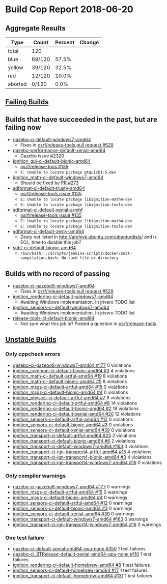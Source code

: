 # Build Cop Report 2018-06-20

## Aggregate Results
| Type | Count | Percent | Change |
|--|--|--|--|
| total | 120 | |  |
| blue | 69/120 | 57.5% |  |
| yellow | 39/120 | 32.5% |  |
| red | 12/120 | 10.0% |  |
| aborted | 0/120 | 0.0% |  |

## [Failing Builds](https://build.osrfoundation.org/view/main/view/BuildCopFail/)

## Builds that have succeeded in the past, but are failing now

* [gazebo-ci-default-windows7-amd64](https://build.osrfoundation.org/job/gazebo-ci-default-windows7-amd64)
    * Fixes in [osrf/release-tools pull request #529](https://bitbucket.org/osrf/release-tools/pull-requests/529/fix-windows-gazebo-build/diff)
* [gazebo-performance-default-xenial-amd64](https://build.osrfoundation.org/job/gazebo-performance-default-xenial-amd64)
    * Gazebo issue [#2320](https://bitbucket.org/osrf/gazebo/issues/2320/performance_transport_stress-test-times)
* [ignition_gui-ci-default-bionic-amd64](https://build.osrfoundation.org/job/ignition_gui-ci-default-bionic-amd64)
    * [osrf/release-toos #136](https://bitbucket.org/osrf/release-tools/issues/136/ignition-gui-default-bionic-needs-qtquick1)
    * `E: Unable to locate package qtquick1-5-dev`
* [ignition_math-ci-default-windows7-amd64](https://build.osrfoundation.org/job/ignition_math-ci-default-windows7-amd64)
    * Should be fixed by [PR #273](https://bitbucket.org/ignitionrobotics/ign-math/pull-requests/273)
* [sdformat-ci-default-trusty-amd64](https://build.osrfoundation.org/job/sdformat-ci-default-trusty-amd64)
    * [osrf/release-tools issue #135](https://bitbucket.org/osrf/release-tools/issues/135/sdformat-ci-jobs-on-trusty-and-xenial)
    * `E: Unable to locate package libignition-math4-dev`
    * `E: Unable to locate package libignition-tools-dev`
* [sdformat-ci-default-xenial-armhf](https://build.osrfoundation.org/job/sdformat-ci-default-xenial-armhf)
    * [osrf/release-tools issue #135](https://bitbucket.org/osrf/release-tools/issues/135/sdformat-ci-jobs-on-trusty-and-xenial)
    * `E: Unable to locate package libignition-math4-dev`
    * `E: Unable to locate package libignition-tools-dev`
* [sdformat-ci-default-zesty-amd64](https://build.osrfoundation.org/job/sdformat-ci-default-zesty-amd64)
    * Zesty not listed in http://archive.ubuntu.com/ubuntu/dists/ and is EOL, time to disable this job?
* [subt-ci-default-bionic-amd64](https://build.osrfoundation.org/job/subt-ci-default-bionic-amd64)
    * `/bin/bash: ./scripts/jenkins-scripts/docker/subt-compilation.bash: No such file or directory`

## Builds with no record of passing
* [gazebo-ci-gazebo9-windows7-amd64](https://build.osrfoundation.org/job/gazebo-ci-gazebo9-windows7-amd64)
    * Fixes in [osrf/release-tools pull request #529](https://bitbucket.org/osrf/release-tools/pull-requests/529/fix-windows-gazebo-build/diff)
* [ignition_rendering-ci-default-windows7-amd64](https://build.osrfoundation.org/job/ignition_rendering-ci-default-windows7-amd64)
    * Awaiting Windows implementation. In jrivero TODO list
* [ignition_sensors-ci-default-windows7-amd64](https://build.osrfoundation.org/job/ignition_sensors-ci-default-windows7-amd64)
    * Awaiting Windows implementation. In jrivero TODO list
* [release-tools-ci-default-bionic-amd64](https://build.osrfoundation.org/job/release-tools-ci-default-bionic-amd64)
    * Not sure what this job is? Posted a question in [osrf/release-tools](https://bitbucket.org/osrf/release-tools/issues/134/what-does-the-release-tools-ci-default)

## [Unstable Builds](https://build.osrfoundation.org/view/main/view/BuildCopFail/)

### Only cppcheck errors

* [gazebo-ci-gazebo8-windows7-amd64 #177](https://build.osrfoundation.org/job/gazebo-ci-gazebo8-windows7-amd64/177) 0 violations
* [ignition_common-ci-default-bionic-amd64 #3](https://build.osrfoundation.org/job/ignition_common-ci-default-bionic-amd64/3) 4 violations
* [ignition_math-ci-default-artful-amd64 #19](https://build.osrfoundation.org/job/ignition_math-ci-default-artful-amd64/19) 8 violations
* [ignition_math-ci-default-bionic-amd64 #5](https://build.osrfoundation.org/job/ignition_math-ci-default-bionic-amd64/5) 8 violations
* [ignition_msgs-ci-default-artful-amd64 #15](https://build.osrfoundation.org/job/ignition_msgs-ci-default-artful-amd64/15) 0 violations
* [ignition_msgs-ci-default-bionic-amd64 #4](https://build.osrfoundation.org/job/ignition_msgs-ci-default-bionic-amd64/4) 0 violations
* [ignition_physics-ci-default-artful-amd64 #7](https://build.osrfoundation.org/job/ignition_physics-ci-default-artful-amd64/7) 8 violations
* [ignition_rendering-ci-default-artful-amd64 #8](https://build.osrfoundation.org/job/ignition_rendering-ci-default-artful-amd64/8) 14 violations
* [ignition_rendering-ci-default-bionic-amd64 #2](https://build.osrfoundation.org/job/ignition_rendering-ci-default-bionic-amd64/2) 19 violations
* [ignition_rendering-ci-default-xenial-amd64 #20](https://build.osrfoundation.org/job/ignition_rendering-ci-default-xenial-amd64/20) 12 violations
* [ignition_sensors-ci-default-artful-amd64 #12](https://build.osrfoundation.org/job/ignition_sensors-ci-default-artful-amd64/12) 0 violations
* [ignition_sensors-ci-default-bionic-amd64 #3](https://build.osrfoundation.org/job/ignition_sensors-ci-default-bionic-amd64/3) 0 violations
* [ignition_sensors-ci-default-xenial-amd64 #39](https://build.osrfoundation.org/job/ignition_sensors-ci-default-xenial-amd64/39) 0 violations
* [ignition_transport-ci-default-artful-amd64 #25](https://build.osrfoundation.org/job/ignition_transport-ci-default-artful-amd64/25) 2 violations
* [ignition_transport-ci-default-bionic-amd64 #6](https://build.osrfoundation.org/job/ignition_transport-ci-default-bionic-amd64/6) 2 violations
* [ignition_transport-ci-default-windows7-amd64 #163](https://build.osrfoundation.org/job/ignition_transport-ci-default-windows7-amd64/163) 0 violations
* [ignition_transport-ci-ign-transport4-artful-amd64 #15](https://build.osrfoundation.org/job/ignition_transport-ci-ign-transport4-artful-amd64/15) 4 violations
* [ignition_transport-ci-ign-transport4-bionic-amd64 #3](https://build.osrfoundation.org/job/ignition_transport-ci-ign-transport4-bionic-amd64/3) 4 violations
* [ignition_transport-ci-ign-transport4-windows7-amd64 #16](https://build.osrfoundation.org/job/ignition_transport-ci-ign-transport4-windows7-amd64/16) 0 violations

### Only compiler warnings

* [gazebo-ci-gazebo8-windows7-amd64 #177](https://build.osrfoundation.org/job/gazebo-ci-gazebo8-windows7-amd64/177) 0 warnings
* [ignition_msgs-ci-default-artful-amd64 #15](https://build.osrfoundation.org/job/ignition_msgs-ci-default-artful-amd64/15) 0 warnings
* [ignition_msgs-ci-default-bionic-amd64 #4](https://build.osrfoundation.org/job/ignition_msgs-ci-default-bionic-amd64/4) 0 warnings
* [ignition_sensors-ci-default-artful-amd64 #12](https://build.osrfoundation.org/job/ignition_sensors-ci-default-artful-amd64/12) 0 warnings
* [ignition_sensors-ci-default-bionic-amd64 #3](https://build.osrfoundation.org/job/ignition_sensors-ci-default-bionic-amd64/3) 0 warnings
* [ignition_sensors-ci-default-xenial-amd64 #39](https://build.osrfoundation.org/job/ignition_sensors-ci-default-xenial-amd64/39) 0 warnings
* [ignition_transport-ci-default-windows7-amd64 #163](https://build.osrfoundation.org/job/ignition_transport-ci-default-windows7-amd64/163) 0 warnings
* [ignition_transport-ci-ign-transport4-windows7-amd64 #16](https://build.osrfoundation.org/job/ignition_transport-ci-ign-transport4-windows7-amd64/16) 0 warnings
### One test failure

* [gazebo-ci-default-xenial-amd64-gpu-none #350](https://build.osrfoundation.org/job/gazebo-ci-default-xenial-amd64-gpu-none/350) 1 test failures
* [gazebo-ci_BTRelease-default-xenial-amd64-gpu-none #110](https://build.osrfoundation.org/job/gazebo-ci_BTRelease-default-xenial-amd64-gpu-none/110) 1 test failures
* [ignition_rendering-ci-default-homebrew-amd64 #8](https://build.osrfoundation.org/job/ignition_rendering-ci-default-homebrew-amd64/8) 1 test failures
* [ignition_sensors-ci-default-homebrew-amd64 #17](https://build.osrfoundation.org/job/ignition_sensors-ci-default-homebrew-amd64/17) 1 test failures
* [ignition_transport-ci-default-homebrew-amd64 #131](https://build.osrfoundation.org/job/ignition_transport-ci-default-homebrew-amd64/131) 1 test failures